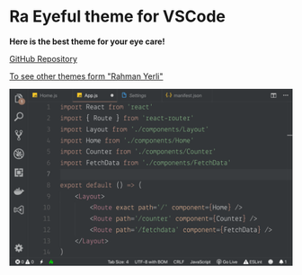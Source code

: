 # Ra Eyeful theme for VSCode

**Here is the best theme for your eye care!**

[GitHub Repository](https://github.com/rahmanyerli/ra-eyeful)

[To see other themes form "Rahman Yerli"](https://marketplace.visualstudio.com/publishers/rahmanyerli)

![Screen Shot](./images/code.png)